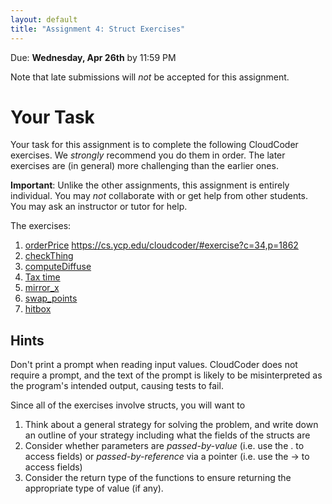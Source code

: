 ```yaml
---
layout: default
title: "Assignment 4: Struct Exercises"
---
```


Due: **Wednesday, Apr 26th** by 11:59 PM

<div class="callout">
Note that late submissions will <em>not</em> be accepted for this assignment.
</div>

# Your Task

Your task for this assignment is to complete the following CloudCoder exercises.  We <em>strongly</em> recommend you do them in order.  The later exercises are (in general) more challenging than the earlier ones.

<div class="callout">
<b>Important</b>: Unlike the other assignments, this assignment is entirely individual.  You may <em>not</em> collaborate with or get help from other students.  You may ask an instructor or tutor for help.
</div>

The exercises:

1. [orderPrice](https://cs.ycp.edu/cloudcoder/#exercise?c34,p=1862) <!-- 23:42 -->https://cs.ycp.edu/cloudcoder/#exercise?c=34,p=1862
2. [checkThing](https://cs.ycp.edu/cloudcoder/#exercise?c34,p=1861) <!-- 23:41 -->
3. [computeDiffuse](https://cs.ycp.edu/cloudcoder/#exercise?c34,p=1860) <!-- 23:40 -->
4. [Tax time](https://cs.ycp.edu/cloudcoder/#exercise?c34,p=1863) <!-- 23:43 -->
5. [mirror\_x](https://cs.ycp.edu/cloudcoder/#exercise?c34,p=1864) <!-- 23:44 -->
6. [swap\_points](https://cs.ycp.edu/cloudcoder/#exercise?c=34,p=1865) <!-- 23:45 -->
7. [hitbox](https://cs.ycp.edu/cloudcoder/#exercise?c=34,p=1866)  <!-- 23:46 -->

## Hints

Don't print a prompt when reading input values.  CloudCoder does not require a prompt, and the text of the prompt is likely to be misinterpreted as the program's intended output, causing tests to fail.

Since all of the exercises involve structs, you will want to

1. Think about a general strategy for solving the problem, and write down an outline of your strategy including what the fields of the structs are
2. Consider whether parameters are *passed-by-value* (i.e. use the . to access fields) or *passed-by-reference* via a pointer (i.e. use the -> to access fields)
3. Consider the return type of the functions to ensure returning the appropriate type of value (if any).

<!-- vim:set wrap: -->
<!-- vim:set linebreak: -->
<!-- vim:set nolist: -->
